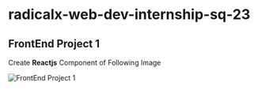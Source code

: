 # radicalx-web-dev-internship-sq-23

## FrontEnd Project 1
Create **Reactjs** Component of Following Image

![FrontEnd Project 1](https://media1-production-mightynetworks.imgix.net/asset/46753312/Screenshot_2022-10-11_at_10.12.37_PM.png?ixlib=rails-4.2.0&fm=jpg&q=75&auto=format)
